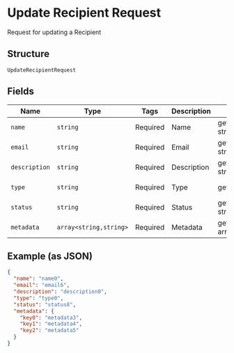 
# Update Recipient Request

Request for updating a Recipient

## Structure

`UpdateRecipientRequest`

## Fields

| Name | Type | Tags | Description | Getter | Setter |
|  --- | --- | --- | --- | --- | --- |
| `name` | `string` | Required | Name | getName(): string | setName(string name): void |
| `email` | `string` | Required | Email | getEmail(): string | setEmail(string email): void |
| `description` | `string` | Required | Description | getDescription(): string | setDescription(string description): void |
| `type` | `string` | Required | Type | getType(): string | setType(string type): void |
| `status` | `string` | Required | Status | getStatus(): string | setStatus(string status): void |
| `metadata` | `array<string,string>` | Required | Metadata | getMetadata(): array | setMetadata(array metadata): void |

## Example (as JSON)

```json
{
  "name": "name0",
  "email": "email6",
  "description": "description0",
  "type": "type0",
  "status": "status8",
  "metadata": {
    "key0": "metadata3",
    "key1": "metadata4",
    "key2": "metadata5"
  }
}
```

